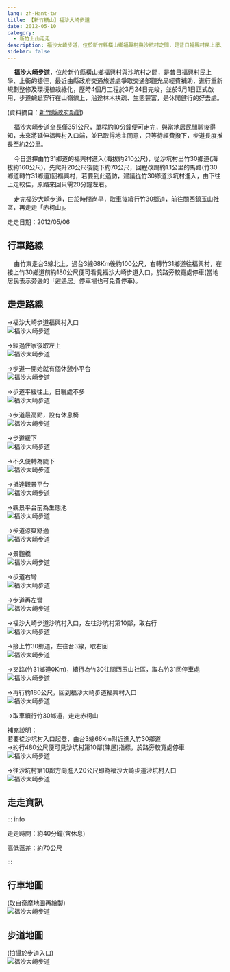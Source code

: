 ```yaml
---
lang: zh-Hant-tw
title: 【新竹橫山】福沙大崎步道
date: 2012-05-10
category: 
  - 新竹上山走走
description: 福沙大崎步道，位於新竹縣橫山鄉福興村與沙坑村之間，是昔日福興村民上學、上街的捷徑，最近由縣政府交通旅遊處爭取交通部觀光局經費補助，進行重新規劃整修及環境植栽綠化，歷時4個月工程於3月24日完竣，並於5月1日正式啟用，步道蜿蜓穿行在山嶺線上，沿途林木扶疏、生態豐富，是休閒健行的好去處。(資料摘自：[新竹縣政府新聞](http://www.hsinchu.gov.tw/modules/v6_mseeage/news/detail.asp?id=201204270006)) 福沙大崎步道全長僅351公尺，單程約10分鐘便可走完，與當地居民閒聊後得知，未來將延伸福興村入口端，並已取得地主同意，只等待經費撥下，步道長度推長至約2公里。 今日選擇由竹31鄉道的福興村進入(海拔約210公尺)，從沙坑村出竹30鄉道(海拔約160公尺)，先爬升20公尺後陡下約70公尺，回程改踢約1.1公里的馬路(竹30鄉道轉竹31鄉道)回福興村，若要到此造訪，建議從竹30鄉道沙坑村進入，由下往上走較佳，原路來回只需20分鐘左右。 走完福沙大崎步道，由於時間尚早，取車後續行竹30鄉道，前往關西鎮玉山社區，再走走「赤柯山」。
sidebar: false
---
```


    **福沙大崎步道**，位於新竹縣橫山鄉福興村與沙坑村之間，是昔日福興村民上學、上街的捷徑，最近由縣政府交通旅遊處爭取交通部觀光局經費補助，進行重新規劃整修及環境植栽綠化，歷時4個月工程於3月24日完竣，並於5月1日正式啟用，步道蜿蜓穿行在山嶺線上，沿途林木扶疏、生態豐富，是休閒健行的好去處。

(資料摘自：[新竹縣政府新聞](http://www.hsinchu.gov.tw/modules/v6_mseeage/news/detail.asp?id=201204270006))  

<!-- more -->

    福沙大崎步道全長僅351公尺，單程約10分鐘便可走完，與當地居民閒聊後得知，未來將延伸福興村入口端，並已取得地主同意，只等待經費撥下，步道長度推長至約2公里。  

    今日選擇由竹31鄉道的福興村進入(海拔約210公尺)，從沙坑村出竹30鄉道(海拔約160公尺)，先爬升20公尺後陡下約70公尺，回程改踢約1.1公里的馬路(竹30鄉道轉竹31鄉道)回福興村，若要到此造訪，建議從竹30鄉道沙坑村進入，由下往上走較佳，原路來回只需20分鐘左右。  

    走完福沙大崎步道，由於時間尚早，取車後續行竹30鄉道，前往關西鎮玉山社區，再走走「赤柯山」。

走走日期：2012/05/06

## 行車路線
    由竹東走台3線北上，過台3線68Km後約100公尺，右轉竹31鄉道往福興村，在接上竹30鄉道前約180公尺便可看見福沙大崎步道入口，於路旁較寬處停車(當地居民表示旁邊的「逍遙居」停車場也可免費停車)。

## 走走路線
→福沙大崎步道福興村入口  
![福沙大崎步道](https://1013399.github.io/image-4/200/220284144_l.jpg)

→經過住家後取左上  
![福沙大崎步道](https://1013399.github.io/image-4/200/220284153_l.jpg)

→步道一開始就有個休憩小平台  
![福沙大崎步道](https://1013399.github.io/image-4/200/220284160_l.jpg)

→步道平緩往上，日曬處不多  
![福沙大崎步道](https://1013399.github.io/image-4/200/220284170_l.jpg)

→步道最高點，設有休息椅  
![福沙大崎步道](https://1013399.github.io/image-4/200/220284181_l.jpg)

→步道緩下  
![福沙大崎步道](https://1013399.github.io/image-4/200/220284190_l.jpg)

→不久便轉為陡下  
![福沙大崎步道](https://1013399.github.io/image-4/200/220284200_l.jpg)

→抵達觀景平台  
![福沙大崎步道](https://1013399.github.io/image-4/200/220284214_l.jpg)

→觀景平台前為生態池  
![福沙大崎步道](https://1013399.github.io/image-4/200/220284220_l.jpg)

→步道涼爽舒適  
![福沙大崎步道](https://1013399.github.io/image-4/200/220284270_l.jpg)

→景觀橋  
![福沙大崎步道](https://1013399.github.io/image-4/200/220284287_l.jpg)

→步道右彎  
![福沙大崎步道](https://1013399.github.io/image-4/200/220284298_l.jpg)

→步道再左彎  
![福沙大崎步道](https://1013399.github.io/image-4/200/220284305_l.jpg)

→福沙大崎步道沙坑村入口，左往沙坑村第10鄰，取右行  
![福沙大崎步道](https://1013399.github.io/image-4/200/220284313_l.jpg)

→接上竹30鄉道，左往台3線，取右回  
![福沙大崎步道](https://1013399.github.io/image-4/200/220284324_l.jpg)

→叉路(竹31鄉道0Km)，續行為竹30往關西玉山社區，取右竹31回停車處  
![福沙大崎步道](https://1013399.github.io/image-4/200/220284334_l.jpg)

→再行約180公尺，回到福沙大崎步道福興村入口  
![福沙大崎步道](https://1013399.github.io/image-4/200/220284344_l.jpg)

→取車續行竹30鄉道，走走赤柯山

補充說明：  
若要從沙坑村入口起登，由台3線66Km附近進入竹30鄉道  
→約行480公尺便可見沙坑村第10鄰(陳屋)指標，於路旁較寬處停車  
![福沙大崎步道](https://1013399.github.io/image-4/200/220284331_l.jpg)

→往沙坑村第10鄰方向進入20公尺即為福沙大崎步道沙坑村入口  
![福沙大崎步道](https://1013399.github.io/image-4/200/220284320_l.jpg)

## 走走資訊

::: info

走走時間：約40分鐘(含休息)

高低落差：約70公尺

:::

## 行車地圖
(取自奇摩地圖再繪製)  
![福沙大崎步道](https://1013399.github.io/image-4/200/220284441_l.jpg)

## 步道地圖
(拍攝於步道入口)  
![福沙大崎步道](https://1013399.github.io/image-4/200/220284370_l.jpg)